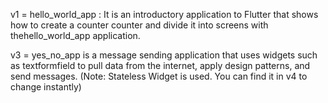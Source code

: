 v1 = hello_world_app : It is an introductory application to Flutter that shows how to create a counter counter and divide it into screens with thehello_world_app application. 


v3 = yes_no_app is a message sending application that uses widgets such as textformfield to pull data from the internet, apply design patterns, and send messages. (Note: Stateless Widget is used. You can find it in v4 to change instantly)
